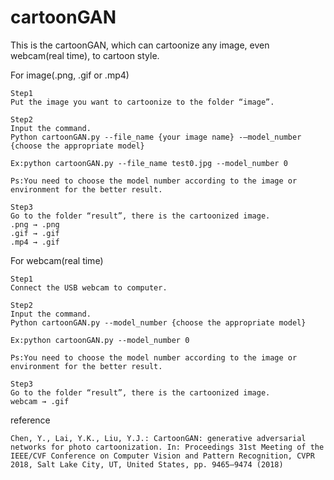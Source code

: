# cartoonGAN

This is the cartoonGAN, which can cartoonize any image, even webcam(real time), to cartoon style.



For image(.png, .gif or .mp4)

    Step1
    Put the image you want to cartoonize to the folder “image”.

    Step2
    Input the command.
    Python cartoonGAN.py --file_name {your image name} -–model_number {choose the appropriate model}

    Ex:python cartoonGAN.py --file_name test0.jpg --model_number 0

    Ps:You need to choose the model number according to the image or environment for the better result.

    Step3
    Go to the folder “result”, there is the cartoonized image.
    .png → .png
    .gif → .gif
    .mp4 → .gif


For webcam(real time)

    Step1
    Connect the USB webcam to computer.

    Step2
    Input the command.
    Python cartoonGAN.py --model_number {choose the appropriate model}

    Ex:python cartoonGAN.py --model_number 0

    Ps:You need to choose the model number according to the image or environment for the better result.

    Step3
    Go to the folder “result”, there is the cartoonized image.
    webcam → .gif

reference

    Chen, Y., Lai, Y.K., Liu, Y.J.: CartoonGAN: generative adversarial networks for photo cartoonization. In: Proceedings 31st Meeting of the IEEE/CVF Conference on Computer Vision and Pattern Recognition, CVPR 2018, Salt Lake City, UT, United States, pp. 9465–9474 (2018)
